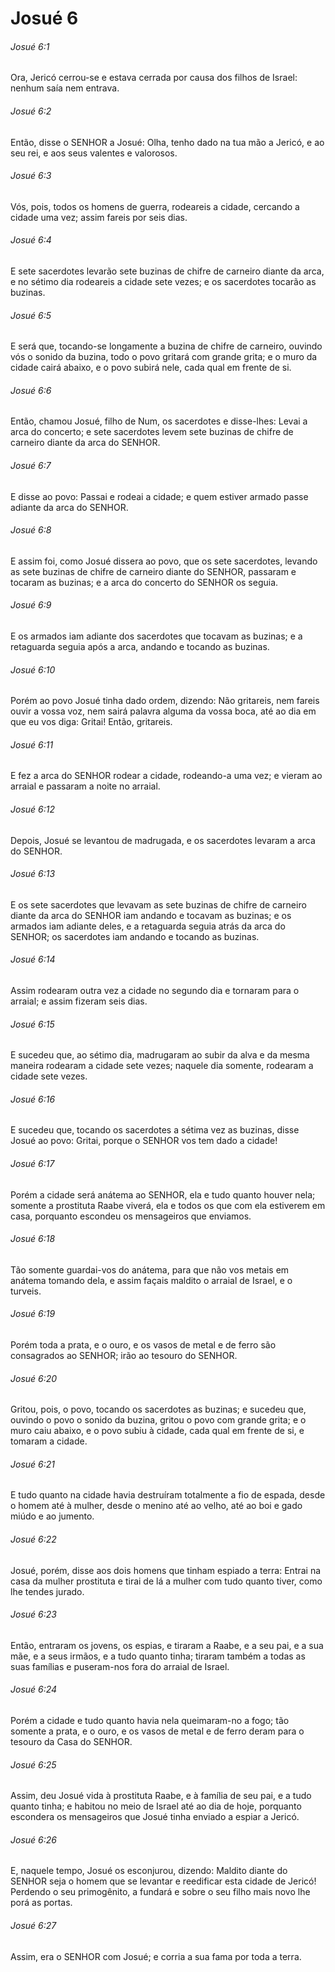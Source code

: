 # Josué 6

###### Josué 6:1

Ora, Jericó cerrou-se e estava cerrada por causa dos filhos de Israel: nenhum saía nem entrava.

###### Josué 6:2

Então, disse o SENHOR a Josué: Olha, tenho dado na tua mão a Jericó, e ao seu rei, e aos seus valentes e valorosos.

###### Josué 6:3

Vós, pois, todos os homens de guerra, rodeareis a cidade, cercando a cidade uma vez; assim fareis por seis dias.

###### Josué 6:4

E sete sacerdotes levarão sete buzinas de chifre de carneiro diante da arca, e no sétimo dia rodeareis a cidade sete vezes; e os sacerdotes tocarão as buzinas.

###### Josué 6:5

E será que, tocando-se longamente a buzina de chifre de carneiro, ouvindo vós o sonido da buzina, todo o povo gritará com grande grita; e o muro da cidade cairá abaixo, e o povo subirá nele, cada qual em frente de si.

###### Josué 6:6

Então, chamou Josué, filho de Num, os sacerdotes e disse-lhes: Levai a arca do concerto; e sete sacerdotes levem sete buzinas de chifre de carneiro diante da arca do SENHOR.

###### Josué 6:7

E disse ao povo: Passai e rodeai a cidade; e quem estiver armado passe adiante da arca do SENHOR.

###### Josué 6:8

E assim foi, como Josué dissera ao povo, que os sete sacerdotes, levando as sete buzinas de chifre de carneiro diante do SENHOR, passaram e tocaram as buzinas; e a arca do concerto do SENHOR os seguia.

###### Josué 6:9

E os armados iam adiante dos sacerdotes que tocavam as buzinas; e a retaguarda seguia após a arca, andando e tocando as buzinas.

###### Josué 6:10

Porém ao povo Josué tinha dado ordem, dizendo: Não gritareis, nem fareis ouvir a vossa voz, nem sairá palavra alguma da vossa boca, até ao dia em que eu vos diga: Gritai! Então, gritareis.

###### Josué 6:11

E fez a arca do SENHOR rodear a cidade, rodeando-a uma vez; e vieram ao arraial e passaram a noite no arraial.

###### Josué 6:12

Depois, Josué se levantou de madrugada, e os sacerdotes levaram a arca do SENHOR.

###### Josué 6:13

E os sete sacerdotes que levavam as sete buzinas de chifre de carneiro diante da arca do SENHOR iam andando e tocavam as buzinas; e os armados iam adiante deles, e a retaguarda seguia atrás da arca do SENHOR; os sacerdotes iam andando e tocando as buzinas.

###### Josué 6:14

Assim rodearam outra vez a cidade no segundo dia e tornaram para o arraial; e assim fizeram seis dias.

###### Josué 6:15

E sucedeu que, ao sétimo dia, madrugaram ao subir da alva e da mesma maneira rodearam a cidade sete vezes; naquele dia somente, rodearam a cidade sete vezes.

###### Josué 6:16

E sucedeu que, tocando os sacerdotes a sétima vez as buzinas, disse Josué ao povo: Gritai, porque o SENHOR vos tem dado a cidade!

###### Josué 6:17

Porém a cidade será anátema ao SENHOR, ela e tudo quanto houver nela; somente a prostituta Raabe viverá, ela e todos os que com ela estiverem em casa, porquanto escondeu os mensageiros que enviamos.

###### Josué 6:18

Tão somente guardai-vos do anátema, para que não vos metais em anátema tomando dela, e assim façais maldito o arraial de Israel, e o turveis.

###### Josué 6:19

Porém toda a prata, e o ouro, e os vasos de metal e de ferro são consagrados ao SENHOR; irão ao tesouro do SENHOR.

###### Josué 6:20

Gritou, pois, o povo, tocando os sacerdotes as buzinas; e sucedeu que, ouvindo o povo o sonido da buzina, gritou o povo com grande grita; e o muro caiu abaixo, e o povo subiu à cidade, cada qual em frente de si, e tomaram a cidade.

###### Josué 6:21

E tudo quanto na cidade havia destruíram totalmente a fio de espada, desde o homem até à mulher, desde o menino até ao velho, até ao boi e gado miúdo e ao jumento.

###### Josué 6:22

Josué, porém, disse aos dois homens que tinham espiado a terra: Entrai na casa da mulher prostituta e tirai de lá a mulher com tudo quanto tiver, como lhe tendes jurado.

###### Josué 6:23

Então, entraram os jovens, os espias, e tiraram a Raabe, e a seu pai, e a sua mãe, e a seus irmãos, e a tudo quanto tinha; tiraram também a todas as suas famílias e puseram-nos fora do arraial de Israel.

###### Josué 6:24

Porém a cidade e tudo quanto havia nela queimaram-no a fogo; tão somente a prata, e o ouro, e os vasos de metal e de ferro deram para o tesouro da Casa do SENHOR.

###### Josué 6:25

Assim, deu Josué vida à prostituta Raabe, e à família de seu pai, e a tudo quanto tinha; e habitou no meio de Israel até ao dia de hoje, porquanto escondera os mensageiros que Josué tinha enviado a espiar a Jericó.

###### Josué 6:26

E, naquele tempo, Josué os esconjurou, dizendo: Maldito diante do SENHOR seja o homem que se levantar e reedificar esta cidade de Jericó! Perdendo o seu primogênito, a fundará e sobre o seu filho mais novo lhe porá as portas.

###### Josué 6:27

Assim, era o SENHOR com Josué; e corria a sua fama por toda a terra.


